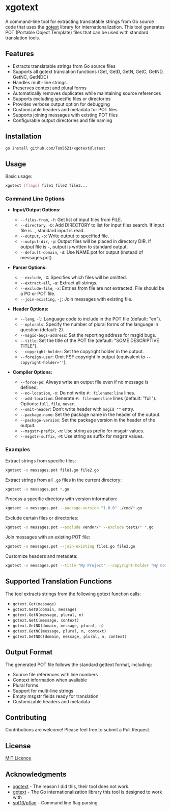 # xgotext

A command-line tool for extracting translatable strings from Go source code that uses the [gotext](https://github.com/leonelquinteros/gotext) library for internationalization. This tool generates POT (Portable Object Template) files that can be used with standard translation tools.

## Features

- Extracts translatable strings from Go source files
- Supports all gotext translation functions (Get, GetD, GetN, GetC, GetND, GetNC, GetNDC)
- Handles multi-line strings
- Preserves context and plural forms
- Automatically removes duplicates while maintaining source references
- Supports excluding specific files or directories
- Provides verbose output option for debugging
- Customizable headers and metadata for POT files
- Supports joining messages with existing POT files
- Configurable output directories and file naming

## Installation

```bash
go install github.com/Tom5521/xgotext@latest
```

## Usage

Basic usage:

```bash
xgotext [flags] file1 file2 file3...
```

### Command Line Options

- **Input/Output Options:**

  - `--files-from`, `-f`: Get list of input files from FILE.
  - `--directory`, `-D`: Add DIRECTORY to list for input files search. If input file is `-`, standard input is read.
  - `--output`, `-o`: Write output to specified file.
  - `--output-dir`, `-p`: Output files will be placed in directory DIR. If output file is `-`, output is written to standard output.
  - `--default-domain`, `-d`: Use NAME.pot for output (instead of messages.pot).

- **Parser Options:**

  - `--exclude`, `-X`: Specifies which files will be omitted.
  - `--extract-all`, `-a`: Extract all strings.
  - `--exclude-file`, `-x`: Entries from file are not extracted. File should be a PO or POT file.
  - `--join-existing`, `-j`: Join messages with existing file.

- **Header Options:**

  - `--lang`, `-l`: Language code to include in the POT file (default: "en").
  - `--nplurals`: Specify the number of plural forms of the language in question (default: 2).
  - `--msgid-bugs-address`: Set the reporting address for msgid bugs.
  - `--title`: Set the title of the POT file (default: "SOME DESCRIPTIVE TITLE").
  - `--copyright-holder`: Set the copyright holder in the output.
  - `--foreign-user`: Omit FSF copyright in output (equivalent to `--copyright-holder=''`).

- **Compiler Options:**
  - `--force-po`: Always write an output file even if no message is defined.
  - `--no-location`, `-n`: Do not write `#: filename:line` lines.
  - `--add-location`: Generate `#: filename:line` lines (default: "full"). Options: `full`, `file`, `never`.
  - `--omit-header`: Don’t write header with `msgid ""` entry.
  - `--package-name`: Set the package name in the header of the output.
  - `--package-version`: Set the package version in the header of the output.
  - `--msgstr-prefix`, `-m`: Use string as prefix for msgstr values.
  - `--msgstr-suffix`, `-M`: Use string as suffix for msgstr values.

### Examples

Extract strings from specific files:

```bash
xgotext -o messages.pot file1.go file2.go
```

Extract strings from all `.go` files in the current directory:

```bash
xgotext -o messages.pot *.go
```

Process a specific directory with version information:

```bash
xgotext -o messages.pot --package-version "1.0.0" ./cmd/*.go
```

Exclude certain files or directories:

```bash
xgotext -o messages.pot --exclude vendor/* --exclude tests/* *.go
```

Join messages with an existing POT file:

```bash
xgotext -o messages.pot --join-existing file1.go file2.go
```

Customize headers and metadata:

```bash
xgotext -o messages.pot --title "My Project" --copyright-holder "My Company" --msgid-bugs-address "bugs@example.com" file1.go file2.go
```

## Supported Translation Functions

The tool extracts strings from the following gotext function calls:

- `gotext.Get(message)`
- `gotext.GetD(domain, message)`
- `gotext.GetN(message, plural, n)`
- `gotext.GetC(message, context)`
- `gotext.GetND(domain, message, plural, n)`
- `gotext.GetNC(message, plural, n, context)`
- `gotext.GetNDC(domain, message, plural, n, context)`

## Output Format

The generated POT file follows the standard gettext format, including:

- Source file references with line numbers
- Context information when available
- Plural forms
- Support for multi-line strings
- Empty msgstr fields ready for translation
- Customizable headers and metadata

## Contributing

Contributions are welcome! Please feel free to submit a Pull Request.

## License

[MIT Licence](LICENCE)

## Acknowledgments

- [xgotext](https://github.com/leonelquinteros/gotext/tree/master/cli/xgotext) - The reason I did this, their tool does not work.
- [gotext](https://github.com/leonelquinteros/gotext) - The Go internationalization library this tool is designed to work with
- [spf13/pflag](https://github.com/spf13/pflag) - Command line flag parsing
